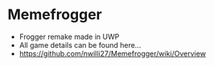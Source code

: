 # Memefrogger
- Frogger remake made in UWP
- All game details can be found here...
- https://github.com/nwilli27/Memefrogger/wiki/Overview
